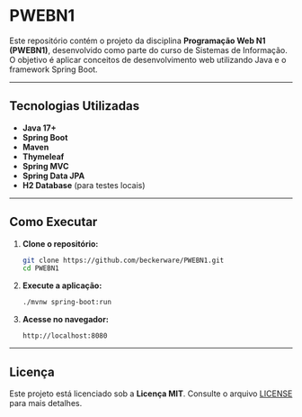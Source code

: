 # PWEBN1

Este repositório contém o projeto da disciplina **Programação Web N1 (PWEBN1)**, desenvolvido como parte do curso de Sistemas de Informação. O objetivo é aplicar conceitos de desenvolvimento web utilizando Java e o framework Spring Boot.

---

## Tecnologias Utilizadas

- **Java 17+**  
- **Spring Boot**  
- **Maven**  
- **Thymeleaf**  
- **Spring MVC**  
- **Spring Data JPA**  
- **H2 Database** (para testes locais)

---

## Como Executar

1. **Clone o repositório:**
    ```bash
    git clone https://github.com/beckerware/PWEBN1.git
    cd PWEBN1
    ```
2. **Execute a aplicação:**
    ```bash
    ./mvnw spring-boot:run
    ```
3. **Acesse no navegador:**
    ```
    http://localhost:8080
    ```
---

## Licença

Este projeto está licenciado sob a **Licença MIT**. Consulte o arquivo [LICENSE](LICENSE) para mais detalhes.  
